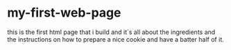 # my-first-web-page
this is the first html page that i build and it`s all about the ingredients and the instructions on how to prepare a nice cookie and have a batter half of it.
